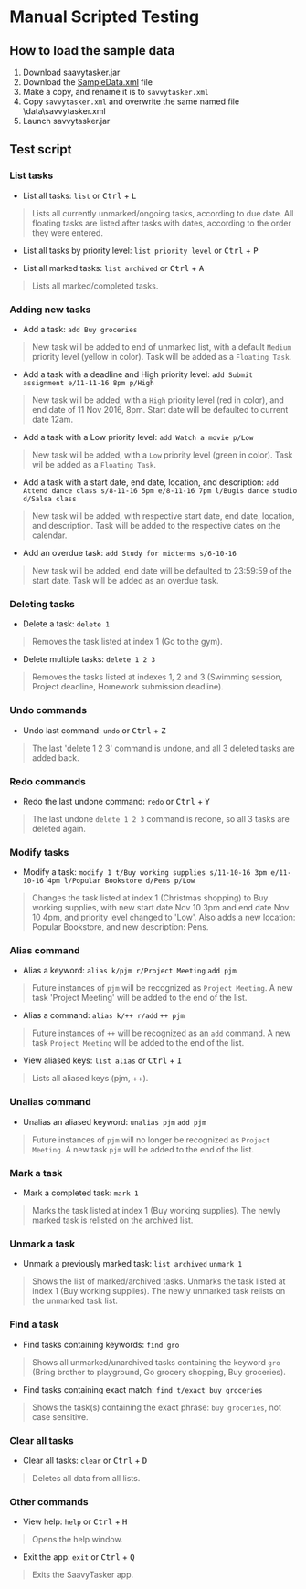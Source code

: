 # Manual Scripted Testing

## How to load the sample data

1. Download saavytasker.jar
1. Download the [SampleData.xml](/src/test/data/ManualTesting/SampleData.xml) file
2. Make a copy, and rename it is to `savvytasker.xml`
3. Copy `savvytasker.xml` and overwrite the same named file \data\savvytasker.xml
4. Launch savvytasker.jar

## Test script

### List tasks

- List all tasks: `list` or <kbd>Ctrl</kbd> + <kbd>L</kbd>

> Lists all currently unmarked/ongoing tasks, according to due date.
> All floating tasks are listed after tasks with dates, according to the order they were entered.

- List all tasks by priority level: `list priority level` or <kbd>Ctrl</kbd> + <kbd>P</kbd>

- List all marked tasks: `list archived` or <kbd>Ctrl</kbd> + <kbd>A</kbd>
> Lists all marked/completed tasks.

### Adding new tasks

- Add a task: `add Buy groceries`
> New task will be added to end of unmarked list, with a default `Medium` priority level (yellow in color).
> Task will be added as a `Floating Task`.

- Add a task with a deadline and High priority level: `add Submit assignment e/11-11-16 8pm p/High`
> New task will be added, with a `High` priority level (red in color), and end date of 11 Nov 2016, 8pm. 
> Start date will be defaulted to current date 12am.

- Add a task with a Low priority level: `add Watch a movie p/Low`
> New task will be added, with a `Low` priority level (green in color).
> Task wil be added as a `Floating Task`.

- Add a task with a start date, end date, location, and description: `add Attend dance class s/8-11-16 5pm e/8-11-16 7pm l/Bugis dance studio d/Salsa class`
> New task will be added, with respective start date, end date, location, and description.
> Task will be added to the respective dates on the calendar.

- Add an overdue task: `add Study for midterms s/6-10-16`
> New task will be added, end date will be defaulted to 23:59:59 of the start date.
> Task will be added as an overdue task.

### Deleting tasks

- Delete a task: `delete 1`
> Removes the task listed at index 1 (Go to the gym).

- Delete multiple tasks: `delete 1 2 3`
> Removes the tasks listed at indexes 1, 2 and 3 (Swimming session, Project deadline, Homework submission deadline).

### Undo commands

- Undo last command: `undo` or <kbd>Ctrl</kbd> + <kbd>Z</kbd>
> The last 'delete 1 2 3' command is undone, and all 3 deleted tasks are added back.

### Redo commands

- Redo the last undone command: `redo` or <kbd>Ctrl</kbd> + <kbd>Y</kbd>
> The last undone `delete 1 2 3` command is redone, so all 3 tasks are deleted again.

### Modify tasks

- Modify a task: `modify 1 t/Buy working supplies s/11-10-16 3pm e/11-10-16 4pm l/Popular Bookstore d/Pens p/Low`
> Changes the task listed at index 1 (Christmas shopping) to Buy working supplies, with new start date Nov 10 3pm and end date Nov 10 4pm, and priority level changed to 'Low'.
> Also adds a new location: Popular Bookstore, and new description: Pens.

### Alias command

- Alias a keyword: `alias k/pjm r/Project Meeting` `add pjm`
> Future instances of `pjm` will be recognized as `Project Meeting`.
> A new task 'Project Meeting' will be added to the end of the list.

- Alias a command: `alias k/++ r/add` `++ pjm`
> Future instances of `++` will be recognized as an `add` command.
> A new task `Project Meeting` will be added to the end of the list.

- View aliased keys: `list alias` or <kbd>Ctrl</kbd> + <kbd>I</kbd>
> Lists all aliased keys (pjm, ++).

### Unalias command

- Unalias an aliased keyword: `unalias pjm` `add pjm`
> Future instances of `pjm` will no longer be recognized as `Project Meeting`.
> A new task `pjm` will be added to the end of the list.

### Mark a task

- Mark a completed task: `mark 1`
> Marks the task listed at index 1 (Buy working supplies).
> The newly marked task is relisted on the archived list.

### Unmark a task

- Unmark a previously marked task: `list archived` `unmark 1`
> Shows the list of marked/archived tasks.
> Unmarks the task listed at index 1 (Buy working supplies).
> The newly unmarked task relists on the unmarked task list.

### Find a task

- Find tasks containing keywords: `find gro`
> Shows all unmarked/unarchived tasks containing the keyword `gro` (Bring brother to playground, Go grocery shopping, Buy groceries).

- Find tasks containing exact match: `find t/exact buy groceries`
> Shows the task(s) containing the exact phrase: `buy groceries`, not case sensitive.

### Clear all tasks

- Clear all tasks: `clear` or <kbd>Ctrl</kbd> + <kbd>D</kbd>
> Deletes all data from all lists.

### Other commands

- View help: `help` or <kbd>Ctrl</kbd> + <kbd>H</kbd>
> Opens the help window.

- Exit the app: `exit` or <kbd>Ctrl</kbd> + <kbd>Q</kbd>
> Exits the SaavyTasker app.
